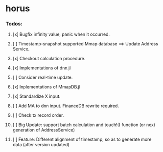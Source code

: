 # horus

### Todos:

1. [x] Bugfix infinity value, panic when it occurred.
3. [ ] Timestamp-snapshot supported Mmap database ==> Update Address Service.
5. [x] Checkout calculation procedure.
7. [x] Implementations of dnn.jl
9. [ ] Consider real-time update.
11. [x] Inplementations of MmapDB.jl
13. [x] Standardize X input.
15. [ ] Add MA to dnn input. FinanceDB rewrite required.

17. [ ] Check tx record order.
19. [ ] Big Update: support batch calculation and touch!() function (or next generation of AddressService)
21. [ ] Feature: Different alignment of timestamp, so as to generate more data (after version updated)





